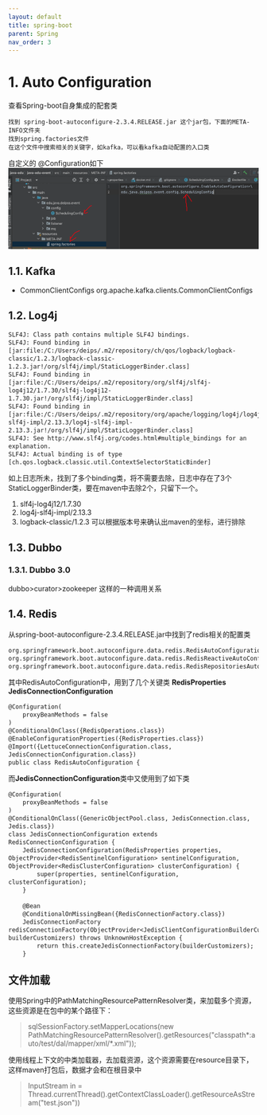 ```yaml
---
layout: default
title: spring-boot
parent: Spring
nav_order: 3
---
```


# 1. Auto Configuration

查看Spring-boot自身集成的配套类
```text
找到 spring-boot-autoconfigure-2.3.4.RELEASE.jar 这个jar包，下面的META-INFO文件夹
找到spring.factories文件
在这个文件中搜索相关的关键字，如kafka，可以看kafka自动配置的入口类
```
自定义的 @Configuration如下
![auto-config-meta-info.png](img%2Fauto-config-meta-info.png)

## 1.1. Kafka

- CommonClientConfigs org.apache.kafka.clients.CommonClientConfigs

## 1.2. Log4j

```text
SLF4J: Class path contains multiple SLF4J bindings.
SLF4J: Found binding in [jar:file:/C:/Users/deips/.m2/repository/ch/qos/logback/logback-classic/1.2.3/logback-classic-1.2.3.jar!/org/slf4j/impl/StaticLoggerBinder.class]
SLF4J: Found binding in [jar:file:/C:/Users/deips/.m2/repository/org/slf4j/slf4j-log4j12/1.7.30/slf4j-log4j12-1.7.30.jar!/org/slf4j/impl/StaticLoggerBinder.class]
SLF4J: Found binding in [jar:file:/C:/Users/deips/.m2/repository/org/apache/logging/log4j/log4j-slf4j-impl/2.13.3/log4j-slf4j-impl-2.13.3.jar!/org/slf4j/impl/StaticLoggerBinder.class]
SLF4J: See http://www.slf4j.org/codes.html#multiple_bindings for an explanation.
SLF4J: Actual binding is of type [ch.qos.logback.classic.util.ContextSelectorStaticBinder]
```

如上日志所未，找到了多个binding类，将不需要去除，日志中存在了3个StaticLoggerBinder类，要在maven中去除2个，只留下一个。
1. slf4j-log4j12/1.7.30
2. log4j-slf4j-impl/2.13.3
3. logback-classic/1.2.3
可以根据版本号来确认出maven的坐标，进行排除

## 1.3. Dubbo

### 1.3.1. Dubbo 3.0

dubbo>curator>zookeeper
这样的一种调用关系

## 1.4. Redis

从spring-boot-autoconfigure-2.3.4.RELEASE.jar中找到了redis相关的配置类

```shell
org.springframework.boot.autoconfigure.data.redis.RedisAutoConfiguration,\
org.springframework.boot.autoconfigure.data.redis.RedisReactiveAutoConfiguration,\
org.springframework.boot.autoconfigure.data.redis.RedisRepositoriesAutoConfiguration,\
```

其中RedisAutoConfiguration中，用到了几个关键类  **RedisProperties** **JedisConnectionConfiguration**
```shell
@Configuration(
    proxyBeanMethods = false
)
@ConditionalOnClass({RedisOperations.class})
@EnableConfigurationProperties({RedisProperties.class})
@Import({LettuceConnectionConfiguration.class, JedisConnectionConfiguration.class})
public class RedisAutoConfiguration {
```

而**JedisConnectionConfiguration**类中又使用到了如下类
```shell
@Configuration(
    proxyBeanMethods = false
)
@ConditionalOnClass({GenericObjectPool.class, JedisConnection.class, Jedis.class})
class JedisConnectionConfiguration extends RedisConnectionConfiguration {
    JedisConnectionConfiguration(RedisProperties properties, ObjectProvider<RedisSentinelConfiguration> sentinelConfiguration, ObjectProvider<RedisClusterConfiguration> clusterConfiguration) {
        super(properties, sentinelConfiguration, clusterConfiguration);
    }

    @Bean
    @ConditionalOnMissingBean({RedisConnectionFactory.class})
    JedisConnectionFactory redisConnectionFactory(ObjectProvider<JedisClientConfigurationBuilderCustomizer> builderCustomizers) throws UnknownHostException {
        return this.createJedisConnectionFactory(builderCustomizers);
    }
```

## 文件加载
使用Spring中的PathMatchingResourcePatternResolver类，来加载多个资源，这些资源是在包中的某个路径下：
> sqlSessionFactory.setMapperLocations(new PathMatchingResourcePatternResolver().getResources("classpath*:auto/test/dal/mapper/xml/*.xml"));

使用线程上下文的中类加载器，去加载资源，这个资源需要在resource目录下，这样maven打包后，数据才会和在根目录中
> InputStream in = Thread.currentThread().getContextClassLoader().getResourceAsStream("test.json")) 
